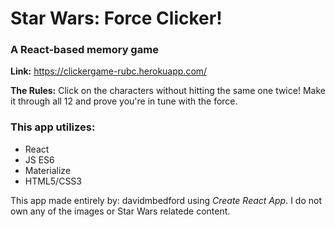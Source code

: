 # Star Wars: Force Clicker!
### A React-based memory game
**Link:** https://clickergame-rubc.herokuapp.com/

**The Rules:** Click on the characters without hitting the same one twice! Make it through all 12 and prove you're in tune with the force. 

### This app utilizes: 
 * React
 * JS ES6
 * Materialize
 * HTML5/CSS3


This app made entirely by: davidmbedford using *Create React App*.
I do not own any of the images or Star Wars relatede content. 
